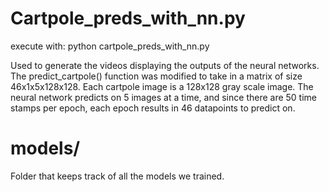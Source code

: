 # Cartpole_preds_with_nn.py 

execute with: python cartpole_preds_with_nn.py

Used to generate the videos displaying the outputs of the neural networks. The predict_cartpole() function was modified to take in a matrix of size 46x1x5x128x128. Each cartpole image is a 128x128 gray scale image. The neural network predicts on 5 images at a time, and since there are 50 time stamps per epoch, each epoch results in 46 datapoints to predict on. 

# models/

Folder that keeps track of all the models we trained. 
